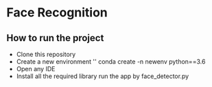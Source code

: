 # Face Recognition

## How to run the project
* Clone this repository
* Create a new environment '<addr>' conda create -n newenv python==3.6
* Open any IDE
* Install all the required library run the app by face_detector.py
